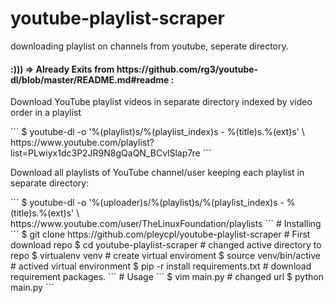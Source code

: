 # youtube-playlist-scraper
downloading playlist on channels from youtube, seperate directory. 

<h4>:))) => Already Exits from https://github.com/rg3/youtube-dl/blob/master/README.md#readme :</h4>

<p>Download YouTube playlist videos in separate directory indexed by video order in a playlist</p>
```
$ youtube-dl -o '%(playlist)s/%(playlist_index)s - %(title)s.%(ext)s' \
  https://www.youtube.com/playlist?list=PLwiyx1dc3P2JR9N8gQaQN_BCvlSlap7re
```

<p>Download all playlists of YouTube channel/user keeping each playlist in separate directory:</p>
```
$ youtube-dl -o '%(uploader)s/%(playlist)s/%(playlist_index)s - %(title)s.%(ext)s' \ 
  https://www.youtube.com/user/TheLinuxFoundation/playlists
```
# Installing
```
  $ git clone https://github.com/pleycpl/youtube-playlist-scraper  # First download repo
  $ cd youtube-playlist-scraper         # changed active directory to repo
  $ virtualenv venv                     # create virtual enviroment
  $ source venv/bin/active              # actived virtual environment
  $ pip -r install requirements.txt     # download requirement packages.
```
# Usage
```
  $ vim main.py                         # changed url
  $ python main.py
```
